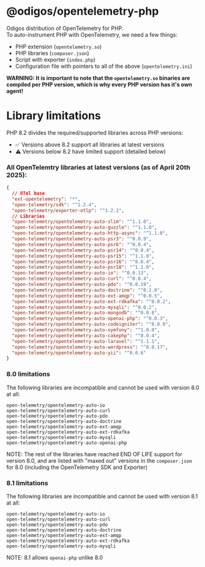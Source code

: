# @odigos/opentelemetry-php

Odigos distribution of OpenTelemetry for PHP.<br />
To auto-instrument PHP with OpenTelemetry, we need a few things:

- PHP extension (`opentelemetry.so`)
- PHP libraries (`composer.json`)
- Script with exporter (`index.php`)
- Configuration file with pointers to all of the above (`opentelemetry.ini`)

**WARNING: It is important to note that the `opentelemetry.so` binaries are compiled per PHP version, which is why every PHP version has it's own agent!**

# Library limitations

PHP 8.2 divides the required/supported libraries across PHP versions:

- ✅ Versions above 8.2 support all libraries at latest versions
- ⚠️ Versions below 8.2 have limited support (detailed below)

### All OpenTelemtry libraries at latest versions (as of April 20th 2025):

```json
{
  // OTel base
  "ext-opentelemetry": "*",
  "open-telemetry/sdk": "^1.2.4",
  "open-telemetry/exporter-otlp": "^1.2.1",
  // Libraries
  "open-telemetry/opentelemetry-auto-slim": "^1.1.0",
  "open-telemetry/opentelemetry-auto-guzzle": "^1.1.0",
  "open-telemetry/opentelemetry-auto-http-async": "^1.1.0",
  "open-telemetry/opentelemetry-auto-psr3": "^0.0.9",
  "open-telemetry/opentelemetry-auto-psr6": "^0.0.4",
  "open-telemetry/opentelemetry-auto-psr14": "^0.0.4",
  "open-telemetry/opentelemetry-auto-psr15": "^1.1.0",
  "open-telemetry/opentelemetry-auto-psr16": "^0.0.4",
  "open-telemetry/opentelemetry-auto-psr18": "^1.1.0",
  "open-telemetry/opentelemetry-auto-io": "^0.0.13",
  "open-telemetry/opentelemetry-auto-curl": "^0.0.4",
  "open-telemetry/opentelemetry-auto-pdo": "^0.0.19",
  "open-telemetry/opentelemetry-auto-doctrine": "^0.1.0",
  "open-telemetry/opentelemetry-auto-ext-amqp": "^0.0.5",
  "open-telemetry/opentelemetry-auto-ext-rdkafka": "^0.0.2",
  "open-telemetry/opentelemetry-auto-mysqli": "^0.0.2",
  "open-telemetry/opentelemetry-auto-mongodb": "^0.0.8",
  "open-telemetry/opentelemetry-auto-openai-php": "^0.0.3",
  "open-telemetry/opentelemetry-auto-codeigniter": "^0.0.9",
  "open-telemetry/opentelemetry-auto-symfony": "^1.0.0",
  "open-telemetry/opentelemetry-auto-cakephp": "^0.0.4",
  "open-telemetry/opentelemetry-auto-laravel": "^1.1.1",
  "open-telemetry/opentelemetry-auto-wordpress": "^0.0.17",
  "open-telemetry/opentelemetry-auto-yii": "^0.0.6"
}
```

### 8.0 limitations

The following libraries are incompatible and cannot be used with version 8.0 at all:

```
open-telemetry/opentelemetry-auto-io
open-telemetry/opentelemetry-auto-curl
open-telemetry/opentelemetry-auto-pdo
open-telemetry/opentelemetry-auto-doctrine
open-telemetry/opentelemetry-auto-ext-amqp
open-telemetry/opentelemetry-auto-ext-rdkafka
open-telemetry/opentelemetry-auto-mysqli
open-telemetry/opentelemetry-auto-openai-php
```

NOTE: The rest of the libraries have reached END OF LIFE support for version 8.0, and are listed with "maxed out" versions in the `composer.json` for 8.0 (including the OpenTelemetry SDK and Exporter)

### 8.1 limitations

The following libraries are incompatible and cannot be used with version 8.1 at all:<br />

```
open-telemetry/opentelemetry-auto-io
open-telemetry/opentelemetry-auto-curl
open-telemetry/opentelemetry-auto-pdo
open-telemetry/opentelemetry-auto-doctrine
open-telemetry/opentelemetry-auto-ext-amqp
open-telemetry/opentelemetry-auto-ext-rdkafka
open-telemetry/opentelemetry-auto-mysqli
```

NOTE: 8.1 allows `openai-php` unlike 8.0
